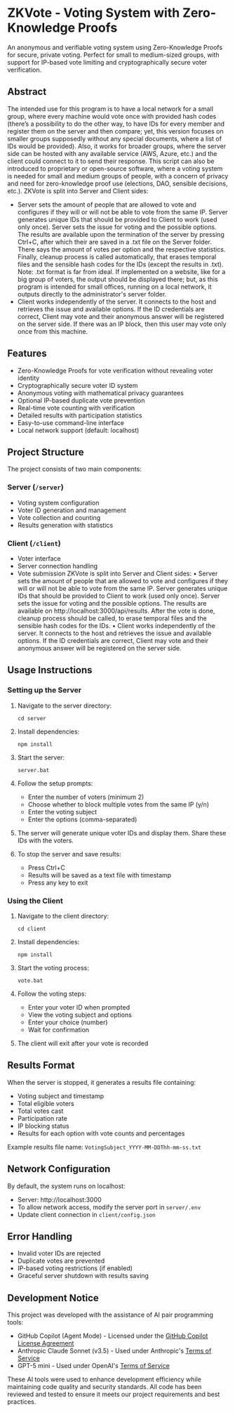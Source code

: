 # ZKVote - Voting System with Zero-Knowledge Proofs

An anonymous and verifiable voting system using Zero-Knowledge Proofs for secure, private voting. Perfect for small to medium-sized groups, with support for IP-based vote limiting and cryptographically secure voter verification.

## Abstract

The intended use for this program is to have a local network for a small group, where every machine would vote once with provided hash codes (there’s a possibility to do the other way, to have IDs for every member and register them on the server and then compare; yet, this version focuses on smaller groups supposedly without any special documents, where a list of IDs would be provided). Also, it works for broader groups, where the server side can be hosted with any available service (AWS, Azure, etc.) and the client could connect to it to send their response. This script can also be introduced to proprietary or open-source software, where a voting system is needed for small and medium groups of people, with a concern of privacy and need for zero-knowledge proof use (elections, DAO, sensible decisions, etc.).
ZKVote is split into Server and Client sides:
- Server	sets the amount of people that are allowed to vote and configures if they will or will not be able to vote from the same IP. Server generates unique IDs that should be provided to Client to work (used only once). Server sets the issue for voting and the possible options. The results are available upon the termination of the server by pressing Ctrl+C, after which their are saved in a .txt file on the Server folder. There says the amount of votes per option and the respective statistics. Finally, cleanup process is called automatically, that erases temporal files and the sensible hash codes for the IDs (except the results in .txt). Note: .txt format is far from ideal. If implemented on a website, like for a big group of voters, the output should be displayed there; but, as this program is intended for small offices, running on a local network, it outputs directly to the administrator's server folder.
- Client works independently of the server. It connects to the host and retrieves the issue and available options. If the ID credentials are correct, Client may vote and their anonymous answer will be registered on the server side. If there was an IP block, then this user may vote only once from this machine.

## Features

- Zero-Knowledge Proofs for vote verification without revealing voter identity
- Cryptographically secure voter ID system
- Anonymous voting with mathematical privacy guarantees
- Optional IP-based duplicate vote prevention
- Real-time vote counting with verification
- Detailed results with participation statistics
- Easy-to-use command-line interface
- Local network support (default: localhost) 

## Project Structure

The project consists of two main components:

### Server (`/server`)
- Voting system configuration
- Voter ID generation and management
- Vote collection and counting
- Results generation with statistics

### Client (`/client`)
- Voter interface
- Server connection handling
- Vote submission
ZKVote is split into Server and Client sides:
•	Server	sets the amount of people that are allowed to vote and configures if they will or will not be able to vote from the same IP. Server generates unique IDs that should be provided to Client to work (used only once). Server sets the issue for voting and the possible options. The results are available on http://localhost:3000/api/results. After the vote is done, cleanup process should be called, to erase temporal files and the sensible hash codes for the IDs.
•	Client works independently of the server. It connects to the host and retrieves the issue and available options. If the ID credentials are correct, Client may vote and their anonymous answer will be registered on the server side.

## Usage Instructions

### Setting up the Server

1. Navigate to the server directory:
   ```
   cd server
   ```

2. Install dependencies:
   ```
   npm install
   ```

3. Start the server:
   ```
   server.bat
   ```

4. Follow the setup prompts:
   - Enter the number of voters (minimum 2)
   - Choose whether to block multiple votes from the same IP (y/n)
   - Enter the voting subject
   - Enter the options (comma-separated)

5. The server will generate unique voter IDs and display them. Share these IDs with the voters.

6. To stop the server and save results:
   - Press Ctrl+C
   - Results will be saved as a text file with timestamp
   - Press any key to exit

### Using the Client

1. Navigate to the client directory:
   ```
   cd client
   ```

2. Install dependencies:
   ```
   npm install
   ```

3. Start the voting process:
   ```
   vote.bat
   ```

4. Follow the voting steps:
   - Enter your voter ID when prompted
   - View the voting subject and options
   - Enter your choice (number)
   - Wait for confirmation

5. The client will exit after your vote is recorded

## Results Format

When the server is stopped, it generates a results file containing:
- Voting subject and timestamp
- Total eligible voters
- Total votes cast
- Participation rate
- IP blocking status
- Results for each option with vote counts and percentages

Example results file name: `VotingSubject_YYYY-MM-DDThh-mm-ss.txt`

## Network Configuration

By default, the system runs on localhost:
- Server: http://localhost:3000
- To allow network access, modify the server port in `server/.env`
- Update client connection in `client/config.json`

## Error Handling

- Invalid voter IDs are rejected
- Duplicate votes are prevented
- IP-based voting restrictions (if enabled)
- Graceful server shutdown with results saving

## Development Notice

This project was developed with the assistance of AI pair programming tools:

- GitHub Copilot (Agent Mode) - Licensed under the [GitHub Copilot License Agreement](https://github.com/github-copilot/legal/blob/main/github-copilot-product-specific-terms.md)
- Anthropic Claude Sonnet (v3.5) - Used under Anthropic's [Terms of Service](https://www.anthropic.com/terms)
- GPT-5 mini - Used under OpenAI's [Terms of Service](https://openai.com/policies/terms-of-use)


These AI tools were used to enhance development efficiency while maintaining code quality and security standards. All code has been reviewed and tested to ensure it meets our project requirements and best practices.

